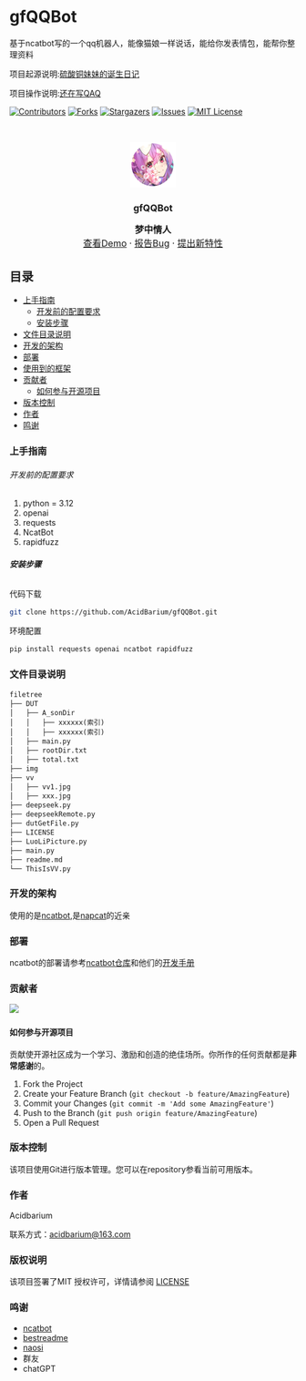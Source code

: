 

# gfQQBot

基于ncatbot写的一个qq机器人，能像猫娘一样说话，能给你发表情包，能帮你整理资料

项目起源说明:[硫酸铜妹妹的诞生日记](https://acidbarium.github.io/posts/acidcopper)

项目操作说明:[还在写QAQ]()

<!-- PROJECT SHIELDS -->

[![Contributors][contributors-shield]][contributors-url]
[![Forks][forks-shield]][forks-url]
[![Stargazers][stars-shield]][stars-url]
[![Issues][issues-shield]][issues-url]
[![MIT License][license-shield]][license-url]

<!-- PROJECT LOGO -->
<br />

<p align="center">

<a href="https://github.com/AcidBarium/gfQQBot/">
  <img src="img/logo.png" alt="Logo" width="80" height="80">
</a>

<h3 align="center">gfQQBot</h3>
<p align="center" style="line-height: 1.5; font-size: 16px;">
  <strong>梦中情人</strong>
  <br />
  <a href="https://github.com/AcidBarium/gfQQBot">查看Demo</a>
  ·
  <a href="https://github.com/AcidBarium/gfQQBot/issues">报告Bug</a>
  ·
  <a href="https://github.com/AcidBarium/gfQQBot/issues">提出新特性</a>
</p>


</p>

 
## 目录

- [上手指南](#上手指南)
  - [开发前的配置要求](#开发前的配置要求)
  - [安装步骤](#安装步骤)
- [文件目录说明](#文件目录说明)
- [开发的架构](#开发的架构)
- [部署](#部署)
- [使用到的框架](#使用到的框架)
- [贡献者](#贡献者)
  - [如何参与开源项目](#如何参与开源项目)
- [版本控制](#版本控制)
- [作者](#作者)
- [鸣谢](#鸣谢)

### 上手指南


###### 开发前的配置要求

1. python = 3.12
2. openai
3. requests
4. NcatBot
5. rapidfuzz

###### **安装步骤**

代码下载

```sh
git clone https://github.com/AcidBarium/gfQQBot.git
```

环境配置

```sh
pip install requests openai ncatbot rapidfuzz
```

### 文件目录说明

```
filetree 
├── DUT
│   ├── A_sonDir
│   │   ├── xxxxxx(索引)
│   │   ├── xxxxxx(索引)
│   ├── main.py
│   ├── rootDir.txt
│   ├── total.txt
├── img
├── vv
│   ├── vv1.jpg
│   ├── xxx.jpg
├── deepseek.py
├── deepseekRemote.py
├── dutGetFile.py
├── LICENSE
├── LuoLiPicture.py
├── main.py
├── readme.md
└── ThisIsVV.py

```


### 开发的架构 

使用的是[ncatbot](https://github.com/liyihao1110/ncatbot),是[napcat](https://github.com/NapNeko/NapCatQQ)的近亲

### 部署

ncatbot的部署请参考[ncatbot仓库](https://github.com/liyihao1110/ncatbot)和他们的[开发手册](https://docs.ncatbot.xyz/)


### 贡献者

<a href="https://github.com/AcidBarium/GeneCardsWebScraper/graphs/contributors">
  <img src="https://contrib.rocks/image?repo=AcidBarium/gfQQBot" />
</a>

#### 如何参与开源项目

贡献使开源社区成为一个学习、激励和创造的绝佳场所。你所作的任何贡献都是**非常感谢**的。


1. Fork the Project
2. Create your Feature Branch (`git checkout -b feature/AmazingFeature`)
3. Commit your Changes (`git commit -m 'Add some AmazingFeature'`)
4. Push to the Branch (`git push origin feature/AmazingFeature`)
5. Open a Pull Request



### 版本控制

该项目使用Git进行版本管理。您可以在repository参看当前可用版本。

### 作者

Acidbarium

联系方式：acidbarium@163.com  


### 版权说明

该项目签署了MIT 授权许可，详情请参阅 [LICENSE](https://github.com/AcidBarium/gfQQBot/blob/master/LICENSE)

### 鸣谢

- [ncatbot](https://github.com/liyihao1110/ncatbot)
- [bestreadme](https://github.com/shaojintian/Best_README_template)
- [naosi](https://github.com/NAOSI-DLUT)
- 群友
- chatGPT

<!-- links -->
[your-project-path]:AcidBarium/gfQQBot
[contributors-shield]: https://img.shields.io/github/contributors/AcidBarium/gfQQBot.svg?style=flat-square
[contributors-url]: https://github.com/AcidBarium/gfQQBot/graphs/contributors
[forks-shield]: https://img.shields.io/github/forks/AcidBarium/gfQQBot.svg?style=flat-square
[forks-url]: https://github.com/AcidBarium/gfQQBot/network/members
[stars-shield]: https://img.shields.io/github/stars/AcidBarium/gfQQBot.svg?style=flat-square
[stars-url]: https://github.com/AcidBarium/gfQQBot/stargazers
[issues-shield]: https://img.shields.io/github/issues/AcidBarium/gfQQBot.svg?style=flat-square
[issues-url]: https://img.shields.io/github/issues/AcidBarium/gfQQBot.svg
[license-shield]: https://img.shields.io/github/license/AcidBarium/gfQQBot.svg?style=flat-square
[license-url]: https://github.com/AcidBarium/gfQQBot/blob/master/LICENSE.txt
[linkedin-shield]: https://img.shields.io/badge/-LinkedIn-black.svg?style=flat-square&logo=linkedin&colorB=555
